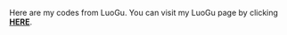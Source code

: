 Here are my codes from LuoGu.
You can visit my LuoGu page by clicking  [**HERE**](https://www.luogu.com.cn/user/100437).
